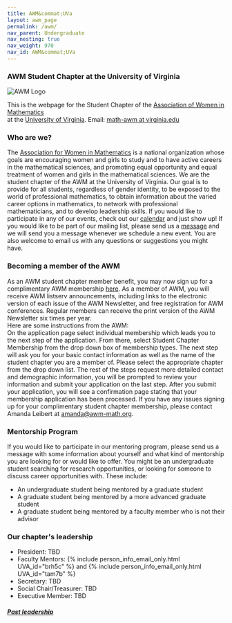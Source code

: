 ```yaml
---
title: AWM&commat;UVa
layout: awm_page
permalink: /awm/
nav_parent: Undergraduate
nav_nesting: true
nav_weight: 970
nav_id: AWM&commat;UVa
---
```


###  AWM Student Chapter at the University of Virginia

<img src="{{site.url}}/img/news_events/awmlogo.gif" class="centerImage" style="cermax-width:100%;max-height:300px;height:auto;width:auto" class="mb-3" alt="AWM Logo">


<span align="center" style="width:3px">This is the webpage for the Student Chapter of the [Association of Women in Mathematics](https://sites.google.com/site/awmmath/home)  
at the [University of Virginia](http://www.virginia.edu). Email: [math-awm at virginia.edu](mailto:math-awm@virginia.edu)</span>

### Who are we?

<span align="justify"> The <a href="https://sites.google.com/site/awmmath/home">Association for Women in Mathematics</a> is a national organization whose goals are encouraging women and girls to study and to have active careers in the mathematical sciences, and promoting equal opportunity and  equal treatment of women and girls in the mathematical sciences.
We are the student chapter of the AWM at the University of Virginia. Our goal is to provide for all students, regardless of gender identity, to be exposed to the world of professional mathematics, to obtain information about the varied career options in mathematics, to network with professional mathematicians, and to develop leadership skills.
If you would like to participate in any of our events, check out our <a href="{{site.url}}/awm/calendar/">calendar</a> and just show up! If you would like to be part of our mailing list, please send us a <a href="mailto:math-awm&#x40;virginia.edu">message</a> and we will send you a message whenever we schedule a new event. You are also welcome to email us with any questions or suggestions you might have.

### Becoming a member of the AWM

As an AWM student chapter member benefit, you may now sign up for a complimentary AWM membership [here](http://www.awm-math.org/newmemberapp/). As a member of AWM, you will receive AWM listserv announcements, including links to the electronic version of each issue of the AWM Newsletter, and free registration for AWM conferences. Regular members can receive the print version of the AWM Newsletter six times per year.  
Here are some instructions from the AWM:  
On the application page select individual membership which leads you to the next step of the application. From there, select Student Chapter Membership from the drop down box of membership types. The next step will ask you for your basic contact information as well as the name of the student chapter you are a member of. Please select the appropriate chapter from the drop down list. The rest of the steps request more detailed contact and demographic information, you will be prompted to review your information and submit your application on the last step. After you submit your application, you will see a confirmation page stating that your membership application has been processed. If you have any issues signing up for your complimentary student chapter membership, please contact Amanda Leibert at [amanda@awm-math.org](mailto:amanda@awm-math.org).  



### Mentorship Program

If you would like to participate in our mentoring program, please send us a message with some information about yourself and what kind of mentorship you are looking for or would like to offer. You might be an undergraduate student searching for research opportunities, or looking for someone to discuss career opportunities with. These include:

*   An undergraduate student being mentored by a graduate student  
*   A graduate student being mentored by a more advanced graduate student  
*   A graduate student being mentored by a faculty member who is not their advisor  



### Our chapter's leadership

<ul>
<li>President: TBD</li>
<li>Faculty Mentors: {% include person_info_email_only.html UVA_id="brh5c" %} and {% include person_info_email_only.html UVA_id="tam7b" %}</li>
<li>Secretary: TBD</li>
<li>Social Chair/Treasurer: TBD</li>
<li>Executive Member: TBD</li>
</ul>  

##### <a href="{{site.url}}/awm/who/">Past leadership</a>